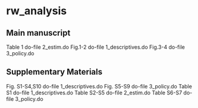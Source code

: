 # rw_analysis

## Main manuscript
Table 1 do-file 2_estim.do
Fig.1-2 do-file 1_descriptives.do
Fig.3-4 do-file 3_policy.do

## Supplementary Materials
Fig. S1-S4,S10 do-file 1_descriptives.do
Fig. S5-S9 do-file 3_policy.do
Table S1 do-file 1_descriptives.do 
Table S2-S5 do-file 2_estim.do 
Table S6-S7 do-file 3_policy.do
